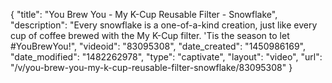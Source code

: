 {
    "title": "You Brew You  - My K-Cup Reusable Filter - Snowflake",
    "description": "Every snowflake is a one-of-a-kind creation, just like every cup of coffee brewed with the My K-Cup filter. 'Tis the season to let #YouBrewYou!",
    "videoid": "83095308",
    "date_created": "1450986169",
    "date_modified": "1482262978",
    "type": "captivate",
    "layout": "video",
    "url": "\/v\/you-brew-you-my-k-cup-reusable-filter-snowflake\/83095308"
}
